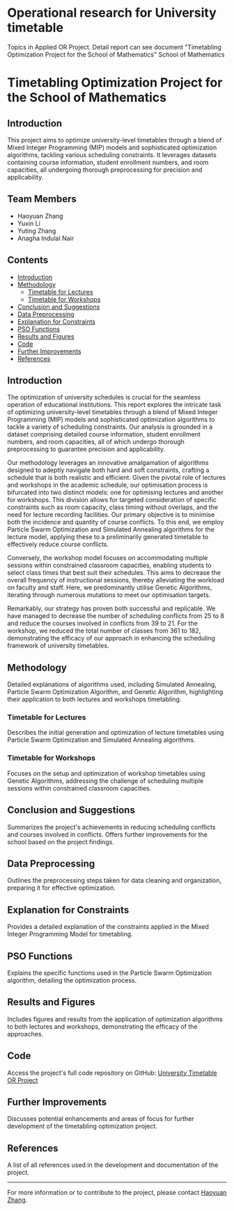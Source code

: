 # Operational research for University timetable
Topics in Applied OR Project. Detail report can see document "Timetabling Optimization Project for the School of Mathematics"
School of Mathematics
# Timetabling Optimization Project for the School of Mathematics

## Introduction
This project aims to optimize university-level timetables through a blend of Mixed Integer Programming (MIP) models and sophisticated optimization algorithms, tackling various scheduling constraints. It leverages datasets containing course information, student enrollment numbers, and room capacities, all undergoing thorough preprocessing for precision and applicability.

## Team Members
- Haoyuan Zhang
- Yuxin Li
- Yuting Zhang
- Anagha Indulal Nair

## Contents
- [Introduction](#introduction)
- [Methodology](#methodology)
    - [Timetable for Lectures](#timetable-for-lectures)
    - [Timetable for Workshops](#timetable-for-workshops)
- [Conclusion and Suggestions](#conclusion-and-suggestions)
- [Data Preprocessing](#data-preprocessing)
- [Explanation for Constraints](#explanation-for-constraints)
- [PSO Functions](#pso-functions)
- [Results and Figures](#results-and-figures)
- [Code](#code)
- [Further Improvements](#further-improvements)
- [References](#references)
## Introduction
The optimization of university schedules is crucial for the seamless operation of educational institutions.  This report explores the intricate task of optimizing university-level timetables through a blend of Mixed Integer Programming (MIP) models and sophisticated optimization algorithms to tackle a variety of scheduling constraints.  Our analysis is grounded in a dataset comprising detailed course information, student enrollment numbers, and room capacities, all of which undergo thorough preprocessing to guarantee precision and applicability.

Our methodology leverages an innovative amalgamation of algorithms designed to adeptly navigate both hard and soft constraints, crafting a schedule that is both realistic and efficient.  Given the pivotal role of lectures and workshops in the academic schedule, our optimisation process is bifurcated into two distinct models: one for optimising lectures and another for workshops.  This division allows for targeted consideration of specific constraints such as room capacity, class timing without overlaps, and the need for lecture recording facilities.  Our primary objective is to minimise both the incidence and quantity of course conflicts.  To this end, we employ Particle Swarm Optimization and Simulated Annealing algorithms for the lecture model, applying these to a preliminarily generated timetable to effectively reduce course conflicts.

Conversely, the workshop model focuses on accommodating multiple sessions within constrained classroom capacities, enabling students to select class times that best suit their schedules.  This aims to decrease the overall frequency of instructional sessions, thereby alleviating the workload on faculty and staff.  Here, we predominantly utilise Genetic Algorithms, iterating through numerous mutations to meet our optimisation targets.

Remarkably, our strategy has proven both successful and replicable.  We have managed to decrease the number of scheduling conflicts from 25 to 8 and reduce the courses involved in conflicts from 39 to 21. For the workshop, we reduced the total number of classes from 361 to 182, demonstrating the efficacy of our approach in enhancing the scheduling framework of university timetables.
## Methodology
Detailed explanations of algorithms used, including Simulated Annealing, Particle Swarm Optimization Algorithm, and Genetic Algorithm, highlighting their application to both lectures and workshops timetabling.

### Timetable for Lectures
Describes the initial generation and optimization of lecture timetables using Particle Swarm Optimization and Simulated Annealing algorithms.

### Timetable for Workshops
Focuses on the setup and optimization of workshop timetables using Genetic Algorithms, addressing the challenge of scheduling multiple sessions within constrained classroom capacities.

## Conclusion and Suggestions
Summarizes the project's achievements in reducing scheduling conflicts and courses involved in conflicts. Offers further improvements for the school based on the project findings.

## Data Preprocessing
Outlines the preprocessing steps taken for data cleaning and organization, preparing it for effective optimization.

## Explanation for Constraints
Provides a detailed explanation of the constraints applied in the Mixed Integer Programming Model for timetabling.

## PSO Functions
Explains the specific functions used in the Particle Swarm Optimization algorithm, detailing the optimization process.

## Results and Figures
Includes figures and results from the application of optimization algorithms to both lectures and workshops, demonstrating the efficacy of the approaches.

## Code
Access the project's full code repository on GitHub: [University Timetable OR Project](https://github.com/ZacZhang-H/University-timetable-OR.git)

## Further Improvements
Discusses potential enhancements and areas of focus for further development of the timetabling optimization project.

## References
A list of all references used in the development and documentation of the project.

---

For more information or to contribute to the project, please contact [Haoyuan Zhang](mailto:example@example.com).

